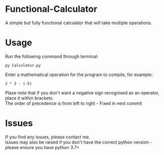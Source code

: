 # Functional-Calculator
A simple but fully functional calculator that will take multiple operations.
<br/>
# Usage
Run the following command through terminal:
<br/>
```
py Calculator.py
```
Enter a mathematical operation for the program to compile, for example:
<br/>
```
2 * 2 - (-5)
```
Plase note that if you don't want a negative sign recognised as an operator, place it within brackets.
<br/>
The order of precedence is from left to right - Fixed in next commit
<br/>
# Issues
If you find any issues, please contact me.
<br/>
Issues may also be raised if you don't have the correct python version - please ensure you have python 3.7+
<br/>
